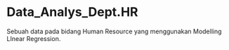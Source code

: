 # Data_Analys_Dept.HR
Sebuah data pada bidang Human Resource yang menggunakan Modelling LInear Regression. 
